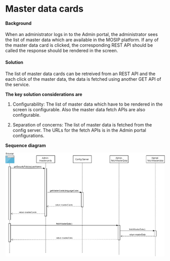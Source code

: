 ﻿# Master data cards

#### Background

When an administrator logs in to the Admin portal, the administrator sees the list of master data which are available in the MOSIP platform. If any of the master data card is clicked, the corresponding REST API should be called the response should be rendered in the screen. 

#### Solution

The list of master data cards can be retreived from an REST API and the each click of the master data, the data is fetched using another GET API of the service. 

**The key solution considerations are**

1. Configurability: The list of master data which have to be rendered in the screen is configurable. Also the master data fetch APIs are also configurable. 

2. Separation of concerns: The list of master data is fetched from the config server. The URLs for the fetch APIs is in the Admin portal configurations. 


**Sequence diagram**


![Sequence Diagram](_images/admin-mastercards.jpg)




